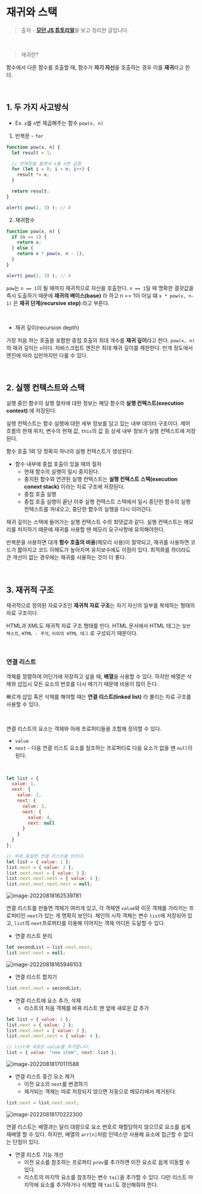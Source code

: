 # 재귀와 스택



> 출처 - [**모던 JS 튜토리얼**](https://ko.javascript.info/)을 보고 정리한 글입니다.



<br>



> 재귀란?

함수에서 다른 함수를 호출할 때, 함수가 **자기 자신**을 호출하는 경우 이를 **재귀**라고 한다.

<br>

## 1. 두 가지 사고방식

- Ex. `x`를 `n`번 제곱해주는 함수 `pow(x, n)`

1. 반복문 - `for`

```javascript
function pow(x, n) {
  let result = 1;

  // 반복문을 돌면서 x를 n번 곱함
  for (let i = 0; i < n; i++) {
    result *= x;
  }

  return result;
}

alert( pow(2, 3) ); // 8
```

2. 재귀함수

```javascript
function pow(x, n) {
  if (n == 1) {
    return x;
  } else {
    return x * pow(x, n - 1);
  }
}

alert( pow(2, 3) ); // 8
```

`pow`는 `n == 1`이 될 때까지 재귀적으로 자신을 호출한다. `n == 1`일 때 명확한 결괏값을 즉시 도출하기 때문에 **재귀의 베이스(base)** 라 하고 n == 1이 아닐 떄 `x * pow(x, n-1)` 은 **재귀 단계(recursive step)** 라고 부른다.

<br>

- 재귀 깊이(recursion depth)

가장 처음 하는 호출을 포함한 중첩 호출의 최대 개수를 **재귀 깊이**라고 한다. `pow(x, n)`의 재귀 깊이는 `n`이다. 자바스크립트 엔진은 최대 재귀 깊이를 제한한다. 만개 정도에서 엔진에 따라 십만까지만 다룰 수 있다.

<br>

## 2. 실행 컨텍스트와 스택

실행 중인 함수의 실행 절차에 대한 정보는 해당 함수의 **실행 컨텍스트(execution context)** 에 저장된다.

실행 컨텍스트는 함수 실행에 대한 세부 정보를 담고 있는 내부 데이터 구조이다. 제어 흐름의 현재 위치, 변수의 현재 값, `this`의 값 등 상세 내부 정보가 실행 컨텍스트에 저장된다.

함수 호출 1회 당 정확히 하나의 실행 컨텍스트가 생성된다.

- 함수 내부에 중첩 호출이 있을 때의 절차
  - 현재 함수의 실행이 일시 중지된다.
  - 중지된 함수와 연관된 실행 컨텍스트는 **실행 컨텍스트 스택(execution conext stack)** 이라는 자료 구조에 저장된다.
  - 중첩 호출 실행
  - 중첩 호출 실행이 끝난 이후 실행 컨텍스트 스택에서 일시 중단한 함수의 실행 컨텍스트를 꺼내오고, 중단한 함수의 실행을 다시 이어간다.

재귀 깊이는 스택에 들어가는 실행 컨텍스트 수의 최댓값과 같다. 실행 컨텍스트는 메모리를 차지하기 때문에 재귀를 사용할 땐 메모리 요구사항에 유의해야한다.

반복문을 사용하면 대개 **함수 호출의 비용**(메모리 사용)이 절약되고, 재귀를 사용하면 코드가 짧아지고 코드 이해도가 높아지며 유지보수에도 이점이 있다. 최적화를 하더라도 큰 개선이 없는 경우에는 재귀를 사용하는 것이 더 좋다.

<br>

## 3. 재귀적 구조

재귀적으로 정의된 자료구조인 **재귀적 자료 구조**는 자기 자신의 일부를 복제하는 형태의 자료 구조이다.

HTML과 XML도 재귀적 자료 구조 형태를 띤다. HTML 문서에서 HTML 태그는 `일반 텍스트`, `HTML - 주석`, `이외의 HTML 태그` 로 구성되기 때문이다.

<br>

### 연결 리스트

객체를 정렬하여 어딘가에 저장하고 싶을 때, **배열**을 사용할 수 있다. 하지만 배열은 삭제와 삽입시 모든 요소의 번호를 다시 매기기 때문에 비용이 많이 든다.

빠르게 삽입 혹은 삭제를 해야할 때는 **연결 리스트(linked list)** 라 불리는 자료 구조를 사용할 수 있다.

<br>

연결 리스트의 요소는 객체와 아래 프로퍼티들을 조합해 정의할 수 있다.

- `value`
- `next` - 다음 연결 리스트 요소를 참조하는 프로퍼티로 다음 요소가 없을 땐 `null`이 된다.

<br>

```javascript
let list = {
  value: 1,
  next: {
    value: 2,
    next: {
      value: 3,
      next: {
        value: 4,
        next: null
      }
    }
  }
};

// 위와 동일한 연결 리스트를 만든다.
let list = { value: 1 };
list.next = { value: 2 };
list.next.next = { value: 3 };
list.next.next.next = { value: 4 };
list.next.next.next.next = null;
```

![image-20220818162539781](https://user-images.githubusercontent.com/51310674/185345341-e4ca3254-0c99-4ffc-949a-1d621e241833.png)

연결 리스트를 만들면 객체가 여러개 있고, 각 객체엔 `value`와 이웃 객체를 가리키는 프로퍼티인 `next`가 있는 게 명확히 보인다. 체인의 시작 객체는 변수 `list`에 저장되어 있고, `list`의 `next`프로퍼티를 이용해 이어지는 객체 어디든 도달할 수 있다.



- 연결 리스트 분리

```javascript
let secondList = list.next.next;
list.next.next = null;
```

![image-20220818165946103](https://user-images.githubusercontent.com/51310674/185345390-2b4e533f-6dcb-406e-bafc-d2539ff304d3.png)

- 연결 리스트 합치기

```javascript
list.next.next = secondList;
```

- 연결 리스트에 요소 추가, 삭제
  - 리스트의 처음 객체를 바꿔 리스트 맨 앞에 새로운 값 추가

```javascript
let list = { value: 1 };
list.next = { value: 2 };
list.next.next = { value: 3 };
list.next.next.next = { value: 4 };

// list에 새로운 value를 추가합니다.
list = { value: "new item", next: list };
```

![image-20220818170111588](https://user-images.githubusercontent.com/51310674/185345424-645ef97c-d72c-4c90-af73-0374ef2227cf.png)

- 연결 리스트 중간 요소 제거
  - 이전 요소의 `next`를 변경하기
  - 제거되는 객체는 따로 저장되지 않으면 자동으로 메모리에서 제거된다.

```javascript
list.next = list.next.next;
```

![image-20220818170222300](https://user-images.githubusercontent.com/51310674/185345447-57a99e26-284a-46ea-bca3-0e0407b3619a.png)



연결 리스트는 배열과는 달리 대량으로 요소 번호르 재할당하지 않으므로 요소를 쉽게 재배열 할 수 있다. 하지만, 배열의 `arr[n]`처럼 인덱스만 사용해 요소에 접근할 수 없다는 단점이 있다.

- 연결 리스트 기능 개선
  - 이전 요소를 참조하는 프로퍼티 `prev`를 추가하면 이전 요소로 쉽게 이동할 수 있다.
  - 리스트의 마지막 요소를 참조하는 변수 `tail`을 추가할 수 있다. 다만 리스트 마지막에 요소를 추가하거나 삭제할 때 `tail`도 갱신해줘야 한다.
